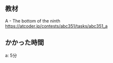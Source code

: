 ## 教材

A - The bottom of the ninth
https://atcoder.jp/contests/abc351/tasks/abc351_a

## かかった時間
a: 5分
